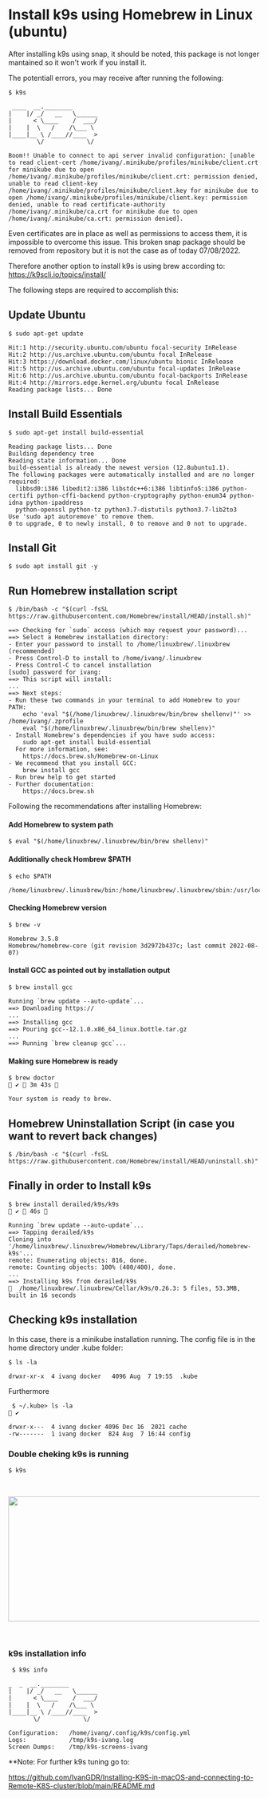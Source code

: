 # Install k9s using Homebrew in Linux (ubuntu)

After installing k9s using snap, it should be noted, this package is not longer mantained so it won't work if you install it.

The potentiall errors, you may receive after running the following:

```
$ k9s
```
```
 ____  __.________       
|    |/ _/   __   \______
|      < \____    /  ___/
|    |  \   /    /\___ \ 
|____|__ \ /____//____  >
        \/            \/ 

Boom!! Unable to connect to api server invalid configuration: [unable to read client-cert /home/ivang/.minikube/profiles/minikube/client.crt for minikube due to open /home/ivang/.minikube/profiles/minikube/client.crt: permission denied, unable to read client-key /home/ivang/.minikube/profiles/minikube/client.key for minikube due to open /home/ivang/.minikube/profiles/minikube/client.key: permission denied, unable to read certificate-authority /home/ivang/.minikube/ca.crt for minikube due to open /home/ivang/.minikube/ca.crt: permission denied].
```
Even certificates are in place as well as permissions to access them, it is impossible to overcome this issue. This broken snap package should be removed from repository but it is not the case as of today 07/08/2022.

Therefore another option to install k9s is using brew according to: https://k9scli.io/topics/install/

The following steps are required to accomplish this:

## Update Ubuntu

```
$ sudo apt-get update
```

```
Hit:1 http://security.ubuntu.com/ubuntu focal-security InRelease
Hit:2 http://us.archive.ubuntu.com/ubuntu focal InRelease                                                               
Hit:3 https://download.docker.com/linux/ubuntu bionic InRelease                                                         
Hit:5 http://us.archive.ubuntu.com/ubuntu focal-updates InRelease   
Hit:6 http://us.archive.ubuntu.com/ubuntu focal-backports InRelease
Hit:4 http://mirrors.edge.kernel.org/ubuntu focal InRelease
Reading package lists... Done
```

## Install Build Essentials
```
$ sudo apt-get install build-essential
```
```
Reading package lists... Done
Building dependency tree       
Reading state information... Done
build-essential is already the newest version (12.8ubuntu1.1).
The following packages were automatically installed and are no longer required:
  libbsd0:i386 libedit2:i386 libstdc++6:i386 libtinfo5:i386 python-certifi python-cffi-backend python-cryptography python-enum34 python-idna python-ipaddress
  python-openssl python-tz python3.7-distutils python3.7-lib2to3
Use 'sudo apt autoremove' to remove them.
0 to upgrade, 0 to newly install, 0 to remove and 0 not to upgrade.
```

## Install Git
```
$ sudo apt install git -y
```

## Run Homebrew installation script
```
$ /bin/bash -c "$(curl -fsSL https://raw.githubusercontent.com/Homebrew/install/HEAD/install.sh)"
```
```
==> Checking for `sudo` access (which may request your password)...
==> Select a Homebrew installation directory:
- Enter your password to install to /home/linuxbrew/.linuxbrew (recommended)
- Press Control-D to install to /home/ivang/.linuxbrew
- Press Control-C to cancel installation
[sudo] password for ivang: 
==> This script will install:
...
==> Next steps:
- Run these two commands in your terminal to add Homebrew to your PATH:
    echo 'eval "$(/home/linuxbrew/.linuxbrew/bin/brew shellenv)"' >> /home/ivang/.zprofile
    eval "$(/home/linuxbrew/.linuxbrew/bin/brew shellenv)"
- Install Homebrew's dependencies if you have sudo access:
    sudo apt-get install build-essential
  For more information, see:
    https://docs.brew.sh/Homebrew-on-Linux
- We recommend that you install GCC:
    brew install gcc
- Run brew help to get started
- Further documentation:
    https://docs.brew.sh
```

Following the recommendations after installing Homebrew:

#### Add Homebrew to system path
```
$ eval "$(/home/linuxbrew/.linuxbrew/bin/brew shellenv)"   
```

#### Additionally check Hombrew $PATH
```
$ echo $PATH
```
```
/home/linuxbrew/.linuxbrew/bin:/home/linuxbrew/.linuxbrew/sbin:/usr/local/sbin:/usr/local/bin:/usr/sbin:/usr/bin:/sbin:/bin:/usr/games:/usr/local/games:/snap/bin
```

#### Checking Homebrew version
```
$ brew -v 
```
```
Homebrew 3.5.8
Homebrew/homebrew-core (git revision 3d2972b437c; last commit 2022-08-07)
```

#### Install GCC as pointed out by installation output
```
$ brew install gcc
```
```
Running `brew update --auto-update`...
==> Downloading https://
...
==> Installing gcc
==> Pouring gcc--12.1.0.x86_64_linux.bottle.tar.gz
...
==> Running `brew cleanup gcc`...
```

#### Making sure Homebrew is ready

```
$ brew doctor                                                                                                                             ✔  3m 43s  
```
```
Your system is ready to brew.
```

## Homebrew Uninstallation Script (in case you want to revert back changes)
```
$ /bin/bash -c "$(curl -fsSL https://raw.githubusercontent.com/Homebrew/install/HEAD/uninstall.sh)"
```

## Finally in order to Install k9s
```
$ brew install derailed/k9s/k9s                                                                                                              ✔  46s  
```
```
Running `brew update --auto-update`...
==> Tapping derailed/k9s
Cloning into '/home/linuxbrew/.linuxbrew/Homebrew/Library/Taps/derailed/homebrew-k9s'...
remote: Enumerating objects: 816, done.
remote: Counting objects: 100% (400/400), done.
...
==> Installing k9s from derailed/k9s
🍺  /home/linuxbrew/.linuxbrew/Cellar/k9s/0.26.3: 5 files, 53.3MB, built in 16 seconds
````

## Checking k9s installation

In this case, there is a minikube installation running. The config file is in the home directory under .kube folder:
```
$ ls -la
```
```
drwxr-xr-x  4 ivang docker   4096 Aug  7 19:55  .kube
```

Furthermore

```
 $ ~/.kube> ls -la                                                                                                                                       ✔ 
```
```
drwxr-x---  4 ivang docker 4096 Dec 16  2021 cache
-rw-------  1 ivang docker  824 Aug  7 16:44 config
```

### Double cheking k9s is running
```
$ k9s
```
&nbsp;
<p align="center">
<img width="800" height="250" src="https://user-images.githubusercontent.com/67383481/183307035-46e9831f-a03f-4dec-b62f-fc84e1542f3d.png">
</p>
&nbsp;

### k9s installation info
```
 $ k9s info 
 ```
 ```
 _  _  __.________       
|    |/ _/   __   \______
|      < \____    /  ___/
|    |  \   /    /\___ \ 
|____|__ \ /____//____  >
        \/            \/ 

Configuration:   /home/ivang/.config/k9s/config.yml
Logs:            /tmp/k9s-ivang.log
Screen Dumps:    /tmp/k9s-screens-ivang
```



**Note:
For further k9s tuning go to:

https://github.com/IvanGDR/Installing-K9S-in-macOS-and-connecting-to-Remote-K8S-cluster/blob/main/README.md
